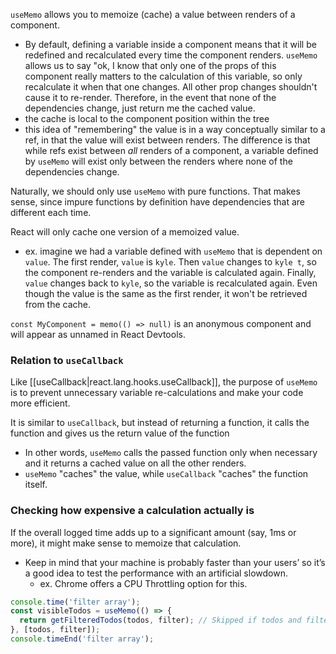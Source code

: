 
`useMemo` allows you to memoize (cache) a value between renders of a component.
- By default, defining a variable inside a component means that it will be redefined and recalculated every time the component renders. `useMemo` allows us to say "ok, I know that only one of the props of this component really matters to the calculation of this variable, so only recalculate it when that one changes. All other prop changes shouldn't cause it to re-render. Therefore, in the event that none of the dependencies change, just return me the cached value.
- the cache is local to the component position within the tree
- this idea of "remembering" the value is in a way conceptually similar to a ref, in that the value will exist between renders. The difference is that while refs exist between *all* renders of a component, a variable defined by `useMemo` will exist only between the renders where none of the dependencies change.

Naturally, we should only use `useMemo` with pure functions. That makes sense, since impure functions by definition have dependencies that are different each time.

React will only cache one version of a memoized value. 
- ex. imagine we had a variable defined with `useMemo` that is dependent on `value`. The first render, `value` is `kyle`. Then `value` changes to `kyle t`, so the component re-renders and the variable is calculated again. Finally, `value` changes back to `kyle`, so the variable is recalculated again. Even though the value is the same as the first render, it won't be retrieved from the cache.

`const MyComponent = memo(() => null)` is an anonymous component and will appear as unnamed in React Devtools.

### Relation to `useCallback`
Like [[useCallback|react.lang.hooks.useCallback]], the purpose of `useMemo` is to prevent unnecessary variable re-calculations and make your code more efficient.

It is similar to `useCallback`, but instead of returning a function, it calls the function and gives us the return value of the function
- In other words, `useMemo` calls the passed function only when necessary and it returns a cached value on all the other renders.
- `useMemo` "caches" the value, while `useCallback` "caches" the function itself.

### Checking how expensive a calculation actually is
If the overall logged time adds up to a significant amount (say, 1ms or more), it might make sense to memoize that calculation. 
- Keep in mind that your machine is probably faster than your users’ so it’s a good idea to test the performance with an artificial slowdown. 
    - ex. Chrome offers a CPU Throttling option for this.

```js
console.time('filter array');
const visibleTodos = useMemo(() => {
  return getFilteredTodos(todos, filter); // Skipped if todos and filter haven't changed
}, [todos, filter]);
console.timeEnd('filter array');
```